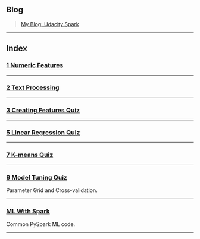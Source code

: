 ## Blog

> [My Blog: Udacity Spark](https://zacks.one/udacity-spark/)

---

## Index

### [1 Numeric Features](./1_numeric_features.ipynb)

---

### [2 Text Processing](./2_text_processing.ipynb)

---

### [3 Creating Features Quiz](./3_creating_features_quiz.ipynb)

---

### [5 Linear Regression Quiz](./5_linear_regression_quiz.ipynb)

---

### [7 K-means Quiz](./7_k_means_quiz.ipynb)

---

### [9 Model Tuning Quiz](./9_model_tuning_quiz.ipynb)

Parameter Grid and Cross-validation.

---

### [ML With Spark](./ml_with_spark.ipynb)

Common PySpark ML code.

---

